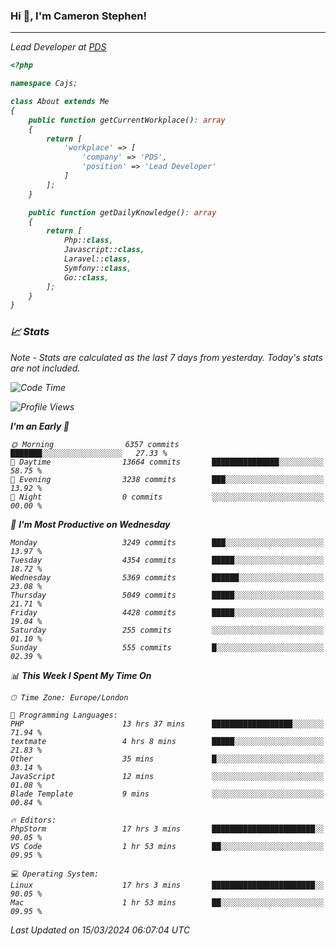 ### Hi 👋, I'm Cameron Stephen!
<hr>
<p><em>Lead Developer at <a href="https://prindatasolutions.co.uk">PDS</a></p>


```php
<?php

namespace Cajs;

class About extends Me
{
    public function getCurrentWorkplace(): array
    {
        return [
            'workplace' => [
                'company' => 'PDS',
                'position' => 'Lead Developer'
            ]
        ];
    }

    public function getDailyKnowledge(): array
    {
        return [
            Php::class,
            Javascript::class,
            Laravel::class,
            Symfony::class,
            Go::class,
        ];
    }
}
```

### 📈 Stats
<p><em>Note - Stats are calculated as the last 7 days from yesterday. Today's stats are not included.</em></p>


<!--START_SECTION:waka-->
![Code Time](http://img.shields.io/badge/Code%20Time-3%2C738%20hrs%207%20mins-blue)

![Profile Views](http://img.shields.io/badge/Profile%20Views-0-blue)

**I'm an Early 🐤** 

```text
🌞 Morning                6357 commits        ███████░░░░░░░░░░░░░░░░░░   27.33 % 
🌆 Daytime                13664 commits       ███████████████░░░░░░░░░░   58.75 % 
🌃 Evening                3238 commits        ███░░░░░░░░░░░░░░░░░░░░░░   13.92 % 
🌙 Night                  0 commits           ░░░░░░░░░░░░░░░░░░░░░░░░░   00.00 % 
```
📅 **I'm Most Productive on Wednesday** 

```text
Monday                   3249 commits        ███░░░░░░░░░░░░░░░░░░░░░░   13.97 % 
Tuesday                  4354 commits        █████░░░░░░░░░░░░░░░░░░░░   18.72 % 
Wednesday                5369 commits        ██████░░░░░░░░░░░░░░░░░░░   23.08 % 
Thursday                 5049 commits        █████░░░░░░░░░░░░░░░░░░░░   21.71 % 
Friday                   4428 commits        █████░░░░░░░░░░░░░░░░░░░░   19.04 % 
Saturday                 255 commits         ░░░░░░░░░░░░░░░░░░░░░░░░░   01.10 % 
Sunday                   555 commits         █░░░░░░░░░░░░░░░░░░░░░░░░   02.39 % 
```


📊 **This Week I Spent My Time On** 

```text
🕑︎ Time Zone: Europe/London

💬 Programming Languages: 
PHP                      13 hrs 37 mins      ██████████████████░░░░░░░   71.94 % 
textmate                 4 hrs 8 mins        █████░░░░░░░░░░░░░░░░░░░░   21.83 % 
Other                    35 mins             █░░░░░░░░░░░░░░░░░░░░░░░░   03.14 % 
JavaScript               12 mins             ░░░░░░░░░░░░░░░░░░░░░░░░░   01.08 % 
Blade Template           9 mins              ░░░░░░░░░░░░░░░░░░░░░░░░░   00.84 % 

🔥 Editors: 
PhpStorm                 17 hrs 3 mins       ███████████████████████░░   90.05 % 
VS Code                  1 hr 53 mins        ██░░░░░░░░░░░░░░░░░░░░░░░   09.95 % 

💻 Operating System: 
Linux                    17 hrs 3 mins       ███████████████████████░░   90.05 % 
Mac                      1 hr 53 mins        ██░░░░░░░░░░░░░░░░░░░░░░░   09.95 % 
```


 Last Updated on 15/03/2024 06:07:04 UTC
<!--END_SECTION:waka-->
